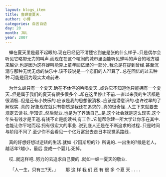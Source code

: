 ```yaml
---
layout: blogs_item
title: 壹蝉壹夏天．
author: 小傅
categories: 自言自语
day: 20
month: JUL
year: 2007
---
```





&nbsp;&nbsp;
蝉在夏天里是最不起眼的.现在已经记不清楚它到底是张的什么样子..只是偶尔会听见它略带无力的叫声.而现在在这个喧闹的城市里面能听见蝉叫的声音的地方越来越少.也是因为这样蝉叫能算上童年回忆里的一部分..我总是在提到曾经.甚至沉溺与那种无忧无虑的快乐中.该不该说是一个恋旧的人??算了..总在回忆的过去种种.可能是因为现实太难前进.

&nbsp;&nbsp;
为什么蝉只有一个夏天.确在不休停的吟唱夏天..或许它不知道他只能拥有一个夏天..但是属于我们的夏天有很多很多个..却在这里停止不前.一直以来我的生活都是很消极..但是还有小快乐的.应该是我的思想很消极..应该是潜意识的.也许过早的了解现实..真的.好象现在就只有物质是我还在追求的..真的很奇怪..人生下来就要去规定去读书..学知识..然后就业.也是为了养活自己..是.这个社会就是这么现实.这个年头有钱才是王道.有钱不止是能读书,有工作..它能帮你建一所大学让你乐在其中.也能让你平地而起.拥有很宏大的事业..说到底人还是在不断追求的过程..只是时间与阶段不同了.至少你不会看见一个亿万富翁去走日本视觉系路线..

&nbsp;&nbsp;
真的好想好想过逆转的生活.就如《?因斯坦的?》所说的..一出生的?候是老人，越活年?越小，最后.变成一个婴儿.死掉。

&nbsp;&nbsp;
哎..就这样吧..努力的去追求自己要的..就如一蝉一夏天的敬业.

&nbsp;
&nbsp; 「人一生，只有三?天。」
&nbsp;
&nbsp;&nbsp; 那 这 样 我 们 还 有 很 多
个夏 天 . . . .



